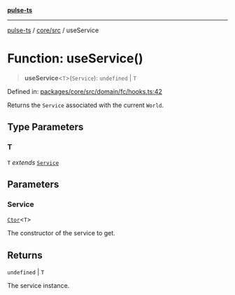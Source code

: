 [**pulse-ts**](../../../README.md)

***

[pulse-ts](../../../README.md) / [core/src](../README.md) / useService

# Function: useService()

> **useService**\<`T`\>(`Service`): `undefined` \| `T`

Defined in: [packages/core/src/domain/fc/hooks.ts:42](https://github.com/jlehett/pulse-ts/blob/b287bc18de1bbb78a8cc43f602a646e458610bc3/packages/core/src/domain/fc/hooks.ts#L42)

Returns the `Service` associated with the current `World`.

## Type Parameters

### T

`T` *extends* [`Service`](../classes/Service.md)

## Parameters

### Service

[`Ctor`](../type-aliases/Ctor.md)\<`T`\>

The constructor of the service to get.

## Returns

`undefined` \| `T`

The service instance.
